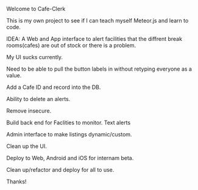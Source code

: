 Welcome to Cafe-Clerk

This is my own project to see if I can teach myself Meteor.js and learn to code.

IDEA: A Web and App interface to alert facilities that the diffrent break rooms(cafes) are out of stock or there is a problem.

My UI sucks currently.

Need to be able to pull the button labels in without retyping everyone as a value.

Add a Cafe ID and record into the DB.

Ability to delete an alerts.

Remove insecure.

Build back end for Faclities to monitor.
    Text alerts

Admin interface to make listings dynamic/custom.

Clean up the UI.

Deploy to Web, Android and iOS for internam beta.

Clean up/refactor and deploy for all to use.

Thanks!
